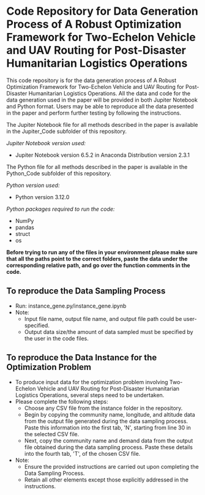 # Code Repository for Data Generation Process of A Robust Optimization Framework for Two-Echelon Vehicle and UAV Routing for Post-Disaster Humanitarian Logistics Operations
This code repository is for the data generation process of A Robust Optimization Framework for Two-Echelon Vehicle and UAV Routing for Post-Disaster Humanitarian Logistics Operations. All the data and code for the data generation used in the paper will be provided in both Jupiter Notebook and Python format. Users may be able to reproduce all the data presented in the paper and perform further testing by following the instructions. 

The Jupiter Notebook file for all methods described in the paper is available in the Jupiter_Code subfolder of this repository. 

*Jupiter Notebook version used:*
- Jupiter Notebook version 6.5.2 in Anaconda Distribution version 2.3.1

The Python file for all methods described in the paper is available in the Python_Code subfolder of this repository. 

*Python version used:*
- Python version 3.12.0
  
*Python packages required to run the code:*
- NumPy
- pandas
- struct
- os

**Before trying to run any of the files in your environment please make sure that all the paths point to the correct folders, paste the data under the corresponding relative path, and go over the function comments in the code.**


## To reproduce the Data Sampling Process
* Run: instance_gene.py/instance_gene.ipynb
* Note:
  * Input file name, output file name, and output file path could be user-specified.
  * Output data size/the amount of data sampled must be specified by the user in the code files.


## To reproduce the Data Instance for the Optimization Problem
* To produce input data for the optimization problem involving Two-Echelon Vehicle and UAV Routing for Post-Disaster Humanitarian Logistics Operations, several steps need to be undertaken.
* Please complete the following steps:
  * Choose any CSV file from the instance folder in the repository.
  * Begin by copying the community name, longitude, and altitude data from the output file generated during the data sampling process. Paste this information into the first tab, 'N', starting from line 30 in the selected CSV file.
  * Next, copy the community name and demand data from the output file obtained during the data sampling process. Paste these details into the fourth tab, 'T', of the chosen CSV file.
* Note:
  * Ensure the provided instructions are carried out upon completing the Data Sampling Process.
  * Retain all other elements except those explicitly addressed in the instructions.
